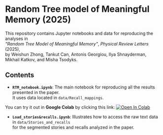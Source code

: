 # Random Tree model of Meaningful Memory (2025)

This repository contains Jupyter notebooks and data for reproducing the analyses in  
*"Random Tree Model of Meaningful Memory"*, *Physical Review Letters* (2025),  
by Weishun Zhong, Tankut Can, Antonis Georgiou, Ilya Shnayderman, Mikhail Katkov, and Misha Tsodyks.

## Contents

- **`RTM_notebook.ipynb`**: The main notebook for reproducing all the results presented in the paper.  
  It uses data located in `data/Recall_mappings`.

You can try it out in **Google Colab** by clicking this link:
[![Open In Colab](https://colab.research.google.com/assets/colab-badge.svg)](https://colab.research.google.com/github/zhongweishun/RandomTreeModel_PRL/blob/main/RTM_notebook.ipynb)

- **`Load_stories&recalls.ipynb`**: Illustrates how to access the raw text data in `data/Stories_and_recalls`  
  for the segmented stories and recalls analyzed in the paper.

